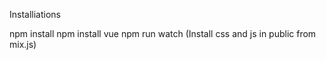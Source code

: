 Installiations

npm install
npm install vue
npm run watch (Install css and js in public from mix.js)